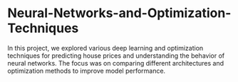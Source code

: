 # Neural-Networks-and-Optimization-Techniques
In this project, we explored various deep learning and optimization techniques for predicting house prices and understanding the behavior of neural networks. The focus was on comparing different architectures and optimization methods to improve model performance.
